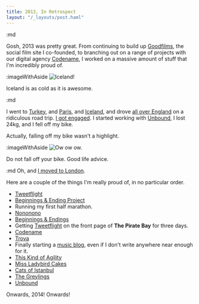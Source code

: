 ```yaml
---
title: 2013, In Retrospect
layout: "/_layouts/post.haml"
---
```


:md

  Gosh, 2013 was pretty great. From continuing to build up [Goodfilms](http://goodfil.ms), the social film site I co-founded, to branching out on a range of projects with our digital agency [Codename](http://codename.io), I worked on a massive amount of stuff that I'm incredibly proud of.

:imageWithAside
  <img src="/assets/images/blog/131231-iceland.jpg" alt="Iceland!">

  Iceland is as cold as it is awesome.

:md

  I went to [Turkey](http://www.flickr.com/photos/superhighfives/sets/72157635231348802/), and [Paris](http://www.flickr.com/photos/superhighfives/sets/72157635369438470/), and [Iceland](http://www.flickr.com/photos/superhighfives/sets/72157637091939475/), and drove [all over England](http://www.flickr.com/photos/superhighfives/sets/72157635231336084/) on a ridiculous road trip. [I got engaged](http://www.flickr.com/photos/superhighfives/10657449694/). I started working with [Unbound](http://unbound.co.uk/), I lost 24kg, and I fell off my bike.

  Actually, falling off my bike wasn't a highlight.

:imageWithAside
  <img src="/assets/images/blog/131231-ow.jpg" alt="Ow ow ow.">

  Do not fall off your bike. Good life advice.

:md
  Oh, and [I moved to London](http://www.flickr.com/photos/superhighfives/9590952555/).

  Here are a couple of the things I'm really proud of, in no particular order.

  - [Tweetflight](http://tweetflight.wearebrightly.com/)
  - [Beginnings & Ending Project](http://beginnings.wearebrightly.com/)
  - Running my first half marathon.
  - [Nononono](http://2013.nononono.co/)
  - [Beginnings & Endings](http://music.wearebrightly.com/album/beginnings-endings)
  - Getting [Tweetflight](http://tweetflight.wearebrightly.com/) on the front page of **The Pirate Bay** for three days.
  - [Codename](http://codename.io/)
  - [Trova](http://trova.com.au/)
  - Finally starting a [music blog](http://letsrunawaytogether.com/), even if I don't write anywhere near enough for it.
  - [This Kind of Agility](http://thiskindofagility.com/)
  - [Miss Ladybird Cakes](http://missladybirdcakes.com/)
  - [Cats of Istanbul](http://catsofistanbul.charliegleason.com/)
  - [The Greylings](http://music.wearebrightly.com/album/the-greylings)
  - [Unbound](http://unbound.co.uk/)

  Onwards, 2014! Onwards!
